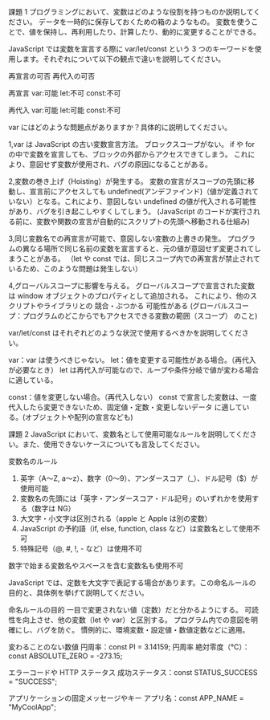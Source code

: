 課題 1
プログラミングにおいて、変数はどのような役割を持つものか説明してください。
データを一時的に保存しておくための箱のようなもの。
変数を使うことで、値を保持し、再利用したり、計算したり、動的に変更することができる。

JavaScript では変数を宣言する際に var/let/const という 3 つのキーワードを使用します。それぞれについて以下の観点で違いを説明してください。

再宣言の可否
再代入の可否

再宣言
var:可能
let:不可
const:不可

再代入
var:可能
let:可能
const:不可

var にはどのような問題点がありますか？具体的に説明してください。

1,var は JavaScript の古い変数宣言方法。
ブロックスコープがない。
if や for の中で変数を宣言しても、ブロックの外部からアクセスできてしまう。
これにより、意図せず変数が使用され、バグの原因になることがある。

2,変数の巻き上げ（Hoisting）が発生する。
変数の宣言がスコープの先頭に移動し、宣言前にアクセスしても undefined(アンデファインド)（値が定義されていない）となる。これにより、意図しない undefined の値が代入される可能性があり、バグを引き起こしやすくしてしまう。
(JavaScript のコードが実行される前に、変数や関数の宣言が自動的にスクリプトの先頭へ移動される仕組み)

3,同じ変数名での再宣言が可能で、意図しない変数の上書きの発生。
プログラムの異なる場所で同じ名前の変数を宣言すると、元の値が意図せず変更されてしまうことがある。
（let や const では、同じスコープ内での再宣言が禁止されているため、このような問題は発生しない）

4,グローバルスコープに影響を与える。
グローバルスコープで宣言された変数は window オブジェクトのプロパティとして追加される。
これにより、他のスクリプトやライブラリとの 競合・ぶつかる 可能性がある
(グローバルスコープ：プログラムのどこからでもアクセスできる変数の範囲（スコープ） のこと)

var/let/const はそれぞれどのような状況で使用するべきかを説明してください。

var：var は使うべきじゃない。
let：値を変更する可能性がある場合。（再代入が必要なとき）
let は再代入が可能なので、ループや条件分岐で値が変わる場合に適している。

const：値を変更しない場合。（再代入しない）
const で宣言した変数は、一度代入したら変更できないため、固定値・定数・変更しないデータ に適している。(オブジェクトや配列の宣言なども)

課題 2
JavaScript において、変数名として使用可能なルールを説明してください。また、使用できないケースについても言及してください。

変数名のルール

1. 英字（A〜Z, a〜z）、数字（0〜9）、アンダースコア（\_）、ドル記号（$）が使用可能
2. 変数名の先頭には「英字・アンダースコア・ドル記号」のいずれかを使用する（数字は NG）
3. 大文字・小文字は区別される（apple と Apple は別の変数）
4. JavaScript の予約語（if, else, function, class など）は変数名として使用不可
5. 特殊記号（@, #, !, - など）は使用不可

数字で始まる変数名やスペースを含む変数名も使用不可

JavaScript では、定数を大文字で表記する場合があります。この命名ルールの目的と、具体例を挙げて説明してください。

命名ルールの目的
一目で変更されない値（定数）だと分かるようにする。
可読性を向上させ、他の変数（let や var）と区別する。
プログラム内での意図を明確にし、バグを防ぐ。
慣例的に、環境変数・設定値・数値定数などに適用。

変わることのない数値
円周率：const PI = 3.14159; 円周率
絶対零度（℃）：const ABSOLUTE_ZERO = -273.15;

エラーコードや HTTP ステータス
成功ステータス：const STATUS_SUCCESS = "SUCCESS";

アプリケーションの固定メッセージやキー
アプリ名：const APP_NAME = "MyCoolApp";
